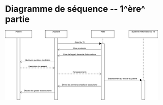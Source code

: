 Diagramme de séquence -- 1^ère^ partie
======================================

![Diagramme de séquence -- 1^ère^ Partie](../../rapport/exports/sequence_1.png "Diagramme de séquence -- 1^ère^ Partie")
